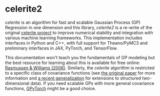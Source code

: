 # celerite2

_celerite_ is an algorithm for fast and scalable Gaussian Process (GP)
Regression in one dimension and this library, _celerite2_ is a re-write of the
original [celerite project](https://celerite.readthedocs.io) to improve
numerical stability and integration with various machine learning frameworks.
This implementation includes interfaces in Python and C++, with full support for
Theano/PyMC3 and preliminary interfaces in JAX, PyTorch, and TensorFlow.

This documentation won't teach you the fundamentals of GP modeling but the best
resource for learning about this is available for free online: [Rasmussen &
Williams (2006)](http://www.gaussianprocess.org/gpml/). Similarly, the
_celerite_ algorithm is restricted to a specific class of covariance functions
(see [the original paper](https://arxiv.org/abs/1703.09710) for more information
and [a recent generalization](https://arxiv.org/abs/2007.05799) for extensions
to structured two-dimensional data). If you need scalable GPs with more general
covariance functions, [GPyTorch](https://gpytorch.ai/) might be a good choice.

